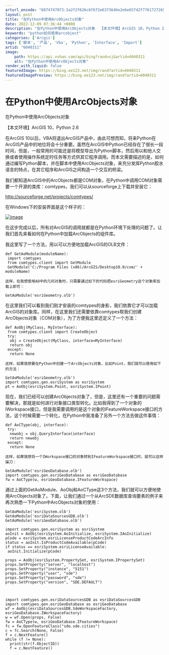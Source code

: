 ```yaml
---
arturl_encode: "6874747073:3a2f2f626c6f672e6373646e2e6e65742f77617272656e7779:662f61727469636c652f64657461696c732f36303430333131"
layout: post
title: "在Python中使用ArcObjects对象"
date: 2022-12-09 07:36:44 +0800
description: "在Python中使用ArcObjects对象  【本文环境】ArcGIS 10，Python 2.6"
keywords: "python如何使用arcobject"
categories: ['Arcgis']
tags: ['脚本', '产品', 'Vba', 'Python', 'Interface', 'Import']
artid: "6040311"
image:
    path: https://api.vvhan.com/api/bing?rand=sj&artid=6040311
    alt: "在Python中使用ArcObjects对象"
render_with_liquid: false
featuredImage: https://bing.ee123.net/img/rand?artid=6040311
featuredImagePreview: https://bing.ee123.net/img/rand?artid=6040311
---
```


# 在Python中使用ArcObjects对象

在Python中使用ArcObjects对象

【本文环境】ArcGIS 10，Python 2.6

在ArcGIS 10以后，VBA将退出ArcGIS产品中，由此可想而知，将来Python在ArcGIS产品中的地位将会十分重要。虽然在ArcGIS中Python已经存在了很长一段时间，但是，一般常用的可能还是将模型导出为Python脚本，然后用以和他人交换或者使用操作系统定时任务等方式供其它程序调用。而本文需要描述的是，如何通过编写Python脚本，并在脚本中使用ArcObjects对象，来充分发挥Python胶水语言的特点，在其它程序和ArcGIS之间构造一个交互的桥梁。

我们都知道ArcGIS中的ArcObjects都是COM对象，在Python中调用COM对象需要一个开源的类库：comtypes，我们可以从sourceforge上下载并安装它：

<http://sourceforge.net/projects/comtypes/>

在Windows下的安装界面是这个样子的：

[![image](http://hi.csdn.net/attachment/201011/28/0_1290948605YecJ.gif "image")](http://hi.csdn.net/attachment/201011/28/0_1290948605HUHg.gif)

在这步完成以后，所有对ArcGIS的调用就都是在Python环境下处理的问题了。让我们首先来看如何在Python中加载ArcObjects的组件库。

我这里写了一个方法，用以可以方便地加载ArcGIS的OLB文件：

```
def GetAoModule(moduleName):
 import comtypes
 from comtypes.client import GetModule
 GetModule('C:/Program Files (x86)/ArcGIS/Desktop10.0/com/' + moduleName)
```

  

```
这样，在我想使用AO中的几何对象时，只需要通过如下的代码把esriGeometry这个对象库加载上即可：
```

```
GetAoModule('esriGeometry.olb')
```

在这里我们可以看到我们刚才安装的comtypes的身影，我们依靠它才可以加载ArcGIS的对象库。同样，在这里我们还需要依靠comtypes帮我们创建ArcObjects对象（COM对象），为了方便我这里还定义了一个方法：

```
def AoObj(MyClass, MyInterface):
 from comtypes.client import CreateObject
 try:
  obj = CreateObject(MyClass, interface=MyInterface)
  return obj
 except:
  return None
```

```
这样，如果我想要在Python中创建一个ArcObjects对象，比如Point，我们就可以使用如下的方法：
```

```
GetAoModule('esriGeometry.olb')
import comtypes.gen.esriSystem as esriSystem
pt = AoObj(esriSystem.Point, esriSystem.IPoint)
```

现在，我们已经可以创建ArcObjects对象了，但是，这里还有一个重要的问题需要解决，那就是如何进行对象接口类型转化。比如我得到了一个对象的IWorkspace接口，但是我需要调用的是这个对象的IFeatureWorkspace接口的方法，这个时候需要一个转化，在Python中我准备了另外一个方法去做这件事情：

```
def AoCType(obj, interface):
 try:
  newobj = obj.QueryInterface(interface)
  return newobj
 except:
  return None
```

```
这样，如果我想将一个IWorkspace接口的对象转到IFeatureWorkspace接口时，就可以这样操刀：
```

```
GetAoModule('esriGeoDatabase.olb')
import comtypes.gen.esriGeoDatabase as esriGeoDatabase
fw = AoCType(w, esriGeoDatabase.IFeatureWorkspace)
```

通过上面的GetAoModule、AoObj和AoCType这3个方法，我们就可以方便地使用ArcObjects对象了。下面，让我们通过一个从ArcSDE数据库查询要素的例子来再次熟悉一下Python中ArcObjects对象的使用：

```
GetAoModule('esriSystem.olb')
GetAoModule('esriDataSourcesGDB.olb')
GetAoModule('esriGeoDatabase.olb')

import comtypes.gen.esriSystem as esriSystem
aoInit = AoObj(esriSystem.AoInitialize, esriSystem.IAoInitialize)
pCode = esriSystem.esriLicenseProductCodeArcInfo
status = aoInit.IsProductCodeAvailable(pCode)
if status == esriSystem.esriLicenseAvailable:
 aoInit.Initialize(pCode)  

props = AoObj(esriSystem.PropertySet, esriSystem.IPropertySet)
props.SetProperty("server", "localhost")
props.SetProperty("instance", "5151")
props.SetProperty("user", "sde")
props.SetProperty("password", "sde")
props.SetProperty("version", "SDE.DEFAULT")  

  
  
import comtypes.gen.esriDataSourcesGDB as esriDataSourcesGDB
import comtypes.gen.esriGeoDatabase as esriGeoDatabase
wf = AoObj(esriDataSourcesGDB.SdeWorkspaceFactory, esriGeoDatabase.IWorkspaceFactory)
w = wf.Open(props, False)
fw = AoCType(w, esriGeoDatabase.IFeatureWorkspace)
fc = fw.OpenFeatureClass("sde.sde.cities")
c = fc.Search(None, False)
f = c.NextFeature()
while (f != None):
  print(str(f.ObjectID))
  f = c.NextFeature()
```